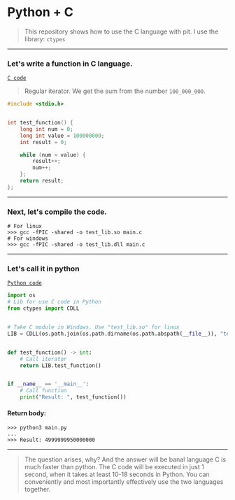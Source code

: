 # Python + C

> This repository shows how to use the C language with pit. I use the library: `ctypes`
------
### Let's write a function in C language.
[`C code`](example/main.c) 
> Regular iterator. We get the sum from the number `100_000_000`.
```c
#include <stdio.h>


int test_function() {
    long int num = 0;
    long int value = 100000000;
    int result = 0;

    while (num < value) {
        result++;
        num++;
    };
    return result;
};
```

-----
### Next, let's compile the code.
```shell
# For linux
>>> gcc -fPIC -shared -o test_lib.so main.c
# For windows
>>> gcc -fPIC -shared -o test_lib.dll main.c
```

-----
### Let's call it in python
[`Python code`](example/main.py) 
```python
import os
# Lib for use C code in Python
from ctypes import CDLL


# Take C module in Windows. Use "test_lib.so" for linux
LIB = CDLL(os.path.join(os.path.dirname(os.path.abspath(__file__)), "test_lib.dll"))


def test_function() -> int:
    # Call iterator
    return LIB.test_function()


if __name__ == '__main__':
    # Call function
    print("Result: ", test_function())
```
#### Return body:
```shell
>>> python3 main.py
...
>>> Result: 4999999950000000
```

-----
> The question arises, why? And the answer will be banal language C is much faster than python. 
> The C code will be executed in just 1 second, when it takes at least 10-18 seconds in Python.
> You can conveniently and most importantly effectively use the two languages together.
